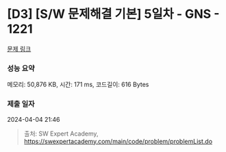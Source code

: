 # [D3] [S/W 문제해결 기본] 5일차 - GNS - 1221 

[문제 링크](https://swexpertacademy.com/main/code/problem/problemDetail.do?contestProbId=AV14jJh6ACYCFAYD) 

### 성능 요약

메모리: 50,876 KB, 시간: 171 ms, 코드길이: 616 Bytes

### 제출 일자

2024-04-04 21:46



> 출처: SW Expert Academy, https://swexpertacademy.com/main/code/problem/problemList.do